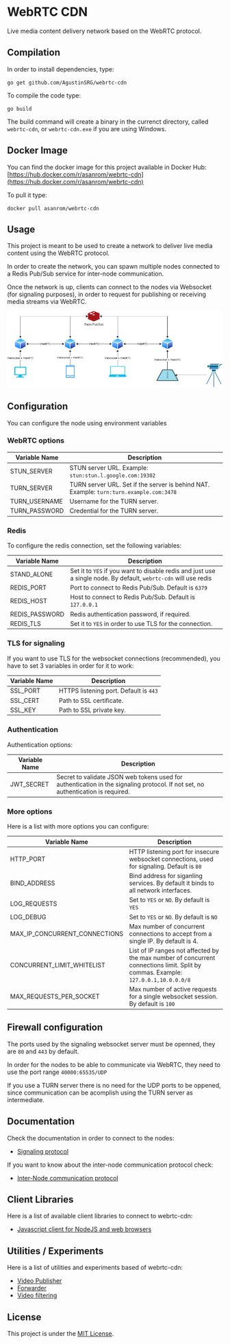 # WebRTC CDN

Live media content delivery network based on the WebRTC protocol.

## Compilation

In order to install dependencies, type:

```
go get github.com/AgustinSRG/webrtc-cdn
```

To compile the code type:

```
go build
```

The build command will create a binary in the currenct directory, called `webrtc-cdn`, or `webrtc-cdn.exe` if you are using Windows.

## Docker Image

You can find the docker image for this project available in Docker Hub: [https://hub.docker.com/r/asanrom/webrtc-cdn](https://hub.docker.com/r/asanrom/webrtc-cdn)

To pull it type:

```
docker pull asanrom/webrtc-cdn
```

## Usage

This project is meant to be used to create a network to deliver live media content using the WebRTC protocol.

In order to create the network, you can spawn multiple nodes connected to a Redis Pub/Sub service for inter-node communication.

Once the network is up, clients can connect to the nodes via Websocket (for signaling purposes), in order to request for publishing or receiving media streams via WebRTC.

![Network example](./doc/network.drawio.png "Network example")

## Configuration

You can configure the node using environment variables

### WebRTC options

| Variable Name | Description |
|---|---|
| STUN_SERVER | STUN server URL. Example: `stun:stun.l.google.com:19302` |
| TURN_SERVER | TURN server URL. Set if the server is behind NAT. Example: `turn:turn.example.com:3478` |
| TURN_USERNAME | Username for the TURN server. |
| TURN_PASSWORD | Credential for the TURN server. |

### Redis

To configure the redis connection, set the following variables:

| Variable Name | Description |
|---|---|
| STAND_ALONE | Set it to `YES` if you want to disable redis and just use a single node. By default, `webrtc-cdn` will use redis | 
| REDIS_PORT | Port to connect to Redis Pub/Sub. Default is `6379` |
| REDIS_HOST | Host to connect to Redis Pub/Sub. Default is `127.0.0.1` |
| REDIS_PASSWORD | Redis authentication password, if required. |
| REDIS_TLS | Set it to `YES` in order to use TLS for the connection. |

### TLS for signaling

If you want to use TLS for the websocket connections (recommended), you have to set 3 variables in order for it to work:

| Variable Name | Description |
|---|---|
| SSL_PORT | HTTPS listening port. Default is `443` |
| SSL_CERT | Path to SSL certificate. |
| SSL_KEY | Path to SSL private key. |

### Authentication

Authentication options:

| Variable Name | Description |
|---|---|
| JWT_SECRET | Secret to validate JSON web tokens used for authentication in the signaling protocol. If not set, no authentication is required. |

### More options

Here is a list with more options you can configure:

| Variable Name | Description |
|---|---|
| HTTP_PORT | HTTP listening port for insecure websocket connections, used for signaling. Default is `80` |
| BIND_ADDRESS | Bind address for siganling services. By default it binds to all network interfaces. |
| LOG_REQUESTS | Set to `YES` or `NO`. By default is `YES` |
| LOG_DEBUG | Set to `YES` or `NO`. By default is `NO` |
| MAX_IP_CONCURRENT_CONNECTIONS | Max number of concurrent connections to accept from a single IP. By default is 4. |
| CONCURRENT_LIMIT_WHITELIST | List of IP ranges not affected by the max number of concurrent connections limit. Split by commas. Example: `127.0.0.1,10.0.0.0/8` |
| MAX_REQUESTS_PER_SOCKET | Max number of active requests for a single websocket session. By default is `100` |

## Firewall configuration

The ports used by the signaling websocket server must be openned, they are `80` and `443` by default.

In order for the nodes to be able to communicate via WebRTC, they need to use the port range `40000:65535/UDP`

If you use a TURN server there is no need for the UDP ports to be oppened, since communication can be acomplish using the TURN server as intermediate.

## Documentation

Check the documentation in order to connect to the nodes:

 - [Signaling protocol](./doc/signaling.md)

If you want to know about the inter-node communication protocol check:

 - [Inter-Node communication protocol](./doc/redis.md)

## Client Libraries

Here is a list of available client libraries to connect to webrtc-cdn:

 - [Javascript client for NodeJS and web browsers](https://github.com/AgustinSRG/webrtc-cdn-client)

## Utilities / Experiments

Here is a list of utilities and experiments based of webrtc-cdn:

 - [Video Publisher](https://github.com/AgustinSRG/webrtc-publish)
 - [Forwarder](https://github.com/AgustinSRG/webrtc-forwarder)
 - [Video filtering](https://github.com/AgustinSRG/webrtc-video-filter)

## License

This project is under the [MIT License](./LICENSE).
